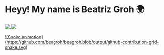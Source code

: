 <h1> Heyy! My name is Beatriz Groh 🌍</h1>

<div>
  <a href="https://github.com/beagroh">
  <img height="180em"   align="center" src="https://github-readme-stats.vercel.app/api?username=beagroh&show_icons=true&theme=react&include_all_commits=true&count_private=true"/>
  <img height="180em"  align="center" src="https://github-readme-stats.vercel.app/api/top-langs/?username=beagroh&layout=compact&langs_count=7&theme=react" />
</div>
 <br>
 
    
</div>
  ![Snake animation](https://github.com/beagroh/beagroh/blob/output/github-contribution-grid-snake.svg)
</div>